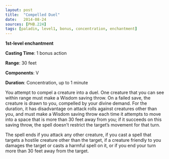 ```yaml
---
layout: post
title:  "Compelled Duel"
date:   2014-08-24
sources: [PHB.224]
tags: [paladin, level1, bonus, concentration, enchantment]
---
```


**1st-level enchantment**

**Casting Time**: 1 bonus action

**Range**: 30 feet

**Components**: V

**Duration**: Concentration, up to 1 minute

You attempt to compel a creature into a duel. One creature that you can see within range must make a Wisdom saving throw. On a failed save, the creature is drawn to you, compelled by your divine demand. For the duration, it has disadvantage on attack rolls against creatures other than you, and must make a Wisdom saving throw each time it attempts to move into a space that is more than 30 feet away from you; if it succeeds on this saving throw, the spell doesn’t restrict the target’s movement for that turn.

The spell ends if you attack any other creature, if you cast a spell that targets a hostile creature other than the target, if a creature friendly to you damages the target or casts a harmful spell on it, or if you end your turn more than 30 feet away from the target.